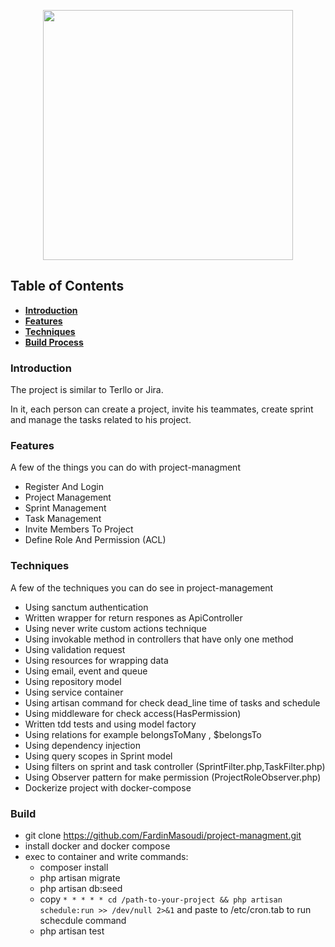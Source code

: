<p align="center"><a href="https://laravel.com" target="_blank"><img src="https://raw.githubusercontent.com/laravel/art/master/logo-lockup/5%20SVG/2%20CMYK/1%20Full%20Color/laravel-logolockup-cmyk-red.svg" width="400"></a></p>

## Table of Contents

- **[Introduction](#Introduction)**
- **[Features](#Features)**
- **[Techniques](#techniques)**
- **[Build Process](#build-process)**

### <a id="Introduction"> Introduction </a>

The project is similar to Terllo or Jira.

In it, each person can create a project, invite his teammates, create sprint and manage the tasks related to his
project.

### <a id="Features"> Features </a>

A few of the things you can do with project-managment

- Register And Login
- Project Management
- Sprint Management
- Task Management
- Invite Members To Project
- Define Role And Permission (ACL)

### <a id="techniques"> Techniques </a>

A few of the techniques you can do see in project-management

- Using sanctum authentication
- Written wrapper for return respones as ApiController
- Using never write custom actions technique
- Using invokable method in controllers that have only one method
- Using validation request
- Using resources for wrapping data
- Using email, event and queue
- Using repository model
- Using service container
- Using artisan command for check dead_line time of tasks and schedule
- Using middleware for check access(HasPermission)
- Written tdd tests and using model factory
- Using relations for example belongsToMany , $belongsTo
- Using dependency injection
- Using query scopes in Sprint model
- Using filters on sprint and task controller (SprintFilter.php,TaskFilter.php)
- Using Observer pattern for make permission (ProjectRoleObserver.php)
- Dockerize project with docker-compose

### <a id="build-process"> Build </a>

- git clone https://github.com/FardinMasoudi/project-managment.git
- install docker and docker compose 
- exec to container and write commands:
  - composer install
  - php artisan migrate
  - php artisan db:seed
  - copy `* * * * * cd /path-to-your-project && php artisan schedule:run >> /dev/null 2>&1`  and paste to /etc/cron.tab to run schecdule command
  - php artisan test

